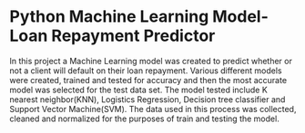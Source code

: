 # Python Machine Learning Model-Loan Repayment Predictor

In this project a Machine Learning model was created to predict whether or not a client will default on their loan repayment. Various different models were created, trained and tested for accuracy and then the most accurate model was selected for the test data set. The model tested include K nearest neighbor(KNN), Logistics Regression, Decision tree classifier and Support Vector Machine(SVM). The data used in this process was collected, cleaned and normalized for the purposes of train and testing the model.
